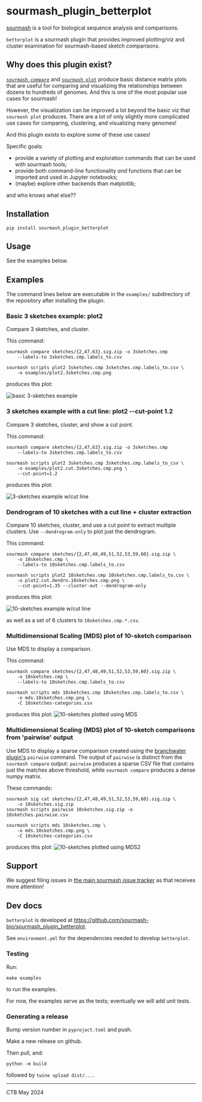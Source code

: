 # sourmash_plugin_betterplot

[sourmash](https://sourmash.readthedocs.io/) is a tool for biological
sequence analysis and comparisons.

`betterplot` is a sourmash plugin that provides improved plotting/viz
and cluster examination for sourmash-based sketch comparisons.

## Why does this plugin exist?

[`sourmash compare`](https://sourmash.readthedocs.io/en/latest/command-line.html#sourmash-compare-compare-many-signatures)
and
[`sourmash plot`](https://sourmash.readthedocs.io/en/latest/command-line.html#sourmash-plot-cluster-and-visualize-comparisons-of-many-signatures)
produce basic distance matrix plots that are useful for comparing and
visualizing the relationships between dozens to hundreds of
genomes. And this is one of the most popular use cases for sourmash!

However, the visualization can be improved a lot beyond the basic viz
that `sourmash plot` produces. There are a lot of only slightly more
complicated use cases for comparing, clustering, and visualizing many
genomes!

And this plugin exists to explore some of these use cases!

Specific goals:

* provide a variety of plotting and exploration commands that can be used
  with sourmash tools;
* provide both command-line functionality _and_ functions that can be
  imported and used in Jupyter notebooks;
* (maybe) explore other backends than matplotlib;

and who knows what else??

## Installation

```
pip install sourmash_plugin_betterplot
```

## Usage

See the examples below.

## Examples

The command lines below are executable in the `examples/` subdirectory
of the repository after installing the plugin.

### Basic 3 sketches example: plot2

Compare 3 sketches, and cluster.

This command:
```
sourmash compare sketches/{2,47,63}.sig.zip -o 3sketches.cmp
    --labels-to 3sketches.cmp.labels_to.csv

sourmash scripts plot2 3sketches.cmp 3sketches.cmp.labels_to.csv \
    -o examples/plot2.3sketches.cmp.png
```

produces this plot:

![basic 3-sketches example](examples/plot2.3sketches.cmp.png)

### 3 sketches example with a cut line: plot2 --cut-point 1.2

Compare 3 sketches, cluster, and show a cut point.

This command:
```
sourmash compare sketches/{2,47,63}.sig.zip -o 3sketches.cmp
    --labels-to 3sketches.cmp.labels_to.csv

sourmash scripts plot2 3sketches.cmp 3sketches.cmp.labels_to_csv \
    -o examples/plot2.cut.3sketches.cmp.png \
    --cut-point=1.2
```

produces this plot:

![3-sketches example w/cut line](examples/plot2.cut.3sketches.cmp.png)

### Dendrogram of 10 sketches with a cut line + cluster extraction

Compare 10 sketches, cluster, and use a cut point to extract
multiple clusters. Use `--dendrogram-only` to plot just the dendrogram.

This command:
```
sourmash compare sketches/{2,47,48,49,51,52,53,59,60}.sig.zip \
    -o 10sketches.cmp \
    --labels-to 10sketches.cmp.labels_to.csv

sourmash scripts plot2 10sketches.cmp 10sketches.cmp.labels_to.csv \
    -o plot2.cut.dendro.10sketches.cmp.png \
    --cut-point=1.35 --cluster-out --dendrogram-only
```

produces this plot:

![10-sketches example w/cut line](examples/plot2.cut.dendro.10sketches.cmp.png)

as well as a set of 6 clusters to `10sketches.cmp.*.csv`.

### Multidimensional Scaling (MDS) plot of 10-sketch comparison

Use MDS to display a comparison.

This command:
```
sourmash compare sketches/{2,47,48,49,51,52,53,59,60}.sig.zip \
    -o 10sketches.cmp \
    --labels-to 10sketches.cmp.labels_to.csv

sourmash scripts mds 10sketches.cmp 10sketches.cmp.labels_to.csv \
    -o mds.10sketches.cmp.png \
    -C 10sketches-categories.csv
```

produces this plot:
![10-sketches plotted using MDS](examples/mds.10sketches.cmp.png)

### Multidimensional Scaling (MDS) plot of 10-sketch comparisons from 'pairwise' output

Use MDS to display a sparse comparison created using the
[branchwater plugin's](https://github.com/sourmash-bio/sourmash_plugin_branchwater)
`pairwise` command. The output of `pairwise` is distinct from the
`sourmash compare` output: `pairwise` produces a sparse CSV file that
contains just the matches above threshold, while `sourmash compare`
produces a dense numpy matrix.

These commands:
```
sourmash sig cat sketches/{2,47,48,49,51,52,53,59,60}.sig.zip \
    -o 10sketches.sig.zip
sourmash scripts pairwise 10sketches.sig.zip -o 10sketches.pairwise.csv

sourmash scripts mds 10sketches.cmp \
    -o mds.10sketches.cmp.png \
    -C 10sketches-categories.csv
```

produces this plot:
![10-sketches plotted using MDS2](examples/mds2.10sketches.cmp.png)

## Support

We suggest filing issues in [the main sourmash issue tracker](https://github.com/dib-lab/sourmash/issues) as that receives more attention!

## Dev docs

`betterplot` is developed at
https://github.com/sourmash-bio/sourmash_plugin_betterplot.

See `environment.yml` for the dependencies needed to develop `betterplot`.

### Testing

Run:
```
make examples
```
to run the examples.

For now, the examples serve as the tests; eventually we will add unit tests.

### Generating a release

Bump version number in `pyproject.toml` and push.

Make a new release on github.

Then pull, and:

```
python -m build
```

followed by `twine upload dist/...`.

---

CTB May 2024

